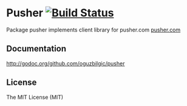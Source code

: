 # Pusher [![Build Status](https://travis-ci.org/oguzbilgic/pusher.png?branch=master)](https://travis-ci.org/oguzbilgic/pusher)

Package pusher implements client library for pusher.com [pusher.com](http://pusher.com/docs/)

## Documentation 

http://godoc.org/github.com/oguzbilgic/pusher

## License

The MIT License (MIT)
